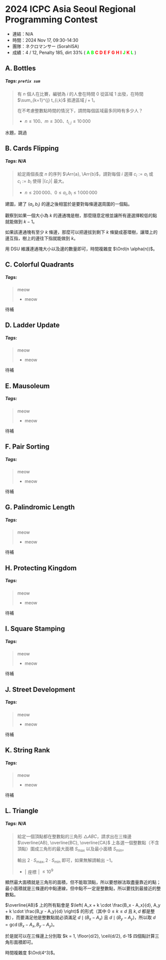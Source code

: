 # 2024 ICPC Asia Seoul Regional Programming Contest

- 連結：N/A
- 時間：2024 Nov 17, 09:30-14:30
- 團隊：ネクロマンサー (SorahISA)
- 成績：4 / 12, Penalty 185, dirt 33% (
  <b style="color:lime">A</b>
  <b style="color:lime">B</b>
  <b style="color:red">C</b>
  <b style="color:red">D</b>
  <b style="color:red">E</b>
  <b style="color:red">F</b>
  <b style="color:red">G</b>
  <b style="color:red">H</b>
  <b style="color:red">I</b>
  <b style="color:lime">J</b>
  <b style="color:red">K</b>
  <b style="color:lime">L</b>
)





## A. Bottles

##### Tags: `prefix sum`

> 有 $n$ 個人在比賽，編號為 $i$ 的人會在時間 $0$ 從區域 $1$ 出發，在時間 $\sum_{k=1}^{j} t_{i,k}$ 抵達區域 $j+1$。
> 
> 在不考慮整數點時間的情況下，請問每個區域最多同時有多少人？
> 
> * $n \le 100$、$m \le 300$、$t_{i,j} \le 10\,000$

水題，跳過





## B. Cards Flipping

##### Tags: N/A

> 給定兩個長度 $n$ 的序列 $\Arr{a}, \Arr{b}$，請對每個 $i$ 選擇 $c_i := a_i$ 或 $c_i := b_i$ 使得 $\lvert \{ c_i \} \rvert$ 最大。
> 
> * $n \le 200\,000$、$0 \le a_i, b_i \le 1\,000\,000$

建圖，建了 $(a_i, b_i)$ 的邊之後相當於是要對每條邊選周圍的一個點。

觀察到如果一個大小為 $k$ 的連通塊是樹，那麼隨意定根並讓所有邊選擇較低的點就能做到 $k-1$。

如果該連通塊有至少 $k$ 條邊，那麼可以把邊拔到剩下 $k$ 條變成基環樹，讓環上的邊互指，樹上的邊往下指就能做到 $k$。

用 DSU 維護連通塊大小以及邊的數量即可，時間複雜度 $\Ord(n \alpha(n))$。





## C. Colorful Quadrants

##### Tags:

> meow
> 
> * meow

待補





## D. Ladder Update

##### Tags:

> meow
> 
> * meow

待補





## E. Mausoleum

##### Tags:

> meow
> 
> * meow

待補





## F. Pair Sorting

##### Tags:

> meow
> 
> * meow

待補





## G. Palindromic Length

##### Tags:

> meow
> 
> * meow

待補





## H. Protecting Kingdom

##### Tags:

> meow
> 
> * meow

待補





## I. Square Stamping

##### Tags:

> meow
> 
> * meow

待補





## J. Street Development

##### Tags:

> meow
> 
> * meow

待補





## K. String Rank

##### Tags:

> meow
> 
> * meow

待補





## L. Triangle

##### Tags: N/A

> 給定一個頂點都在整數點的三角形 $\triangle ABC$，請求出在三條邊 $\overline{AB}, \overline{BC}, \overline{CA}$ 上各選一個整數點（不含頂點）圍成三角形的最大面積 $S_\text{max}$ 以及最小面積 $S_\text{min}$。
> 
> 輸出 $2 \cdot S_\text{max}, 2 \cdot S_\text{min}$ 即可，如果無解請輸出 $-1$。
> 
> * $\lvert\!$ 座標 $\!\rvert$ $\le 10^9$

顯然最大面積就是三角形的面積，但不能取頂點，所以要想辦法取盡量靠近的點；最小面積就是三條邊的中點連線，但中點不一定是整數點，所以要找到最接近的整數點。

$\overline{AB}$ 上的所有點會是 $\left( A_x + k \cdot \frac{B_x - A_x}{d}, A_y + k \cdot \frac{B_y - A_y}{d} \right)$ 的形式（其中 $0 \le k \le d$ 且 $k, d$ 都是整數），而要滿足他是整數點就必須滿足 $d \mid (B_x - A_x)$ 且 $d \mid (B_y - A_y)$，所以取 $d = \gcd(B_x - A_x, B_y - A_y)$。

於是就可以在三條邊上分別取 $k = 1, \floor{d/2}, \ceil{d/2}, d-1$ 四個點計算三角形面積即可。

時間複雜度 $\Ord(4^3)$。
